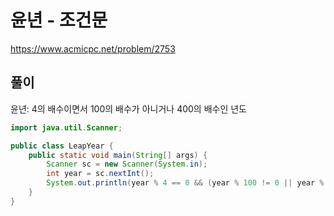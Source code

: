 # 윤년 - 조건문
https://www.acmicpc.net/problem/2753

## 풀이
윤년: 4의 배수이면서 100의 배수가 아니거나 400의 배수인 년도

```java
import java.util.Scanner;

public class LeapYear {
    public static void main(String[] args) {
        Scanner sc = new Scanner(System.in);
        int year = sc.nextInt();
        System.out.println(year % 4 == 0 && (year % 100 != 0 || year % 400 == 0) ? 1 : 0);
    }
}
```